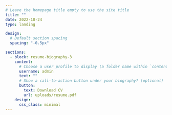 ```yaml
---
# Leave the homepage title empty to use the site title
title: ""
date: 2022-10-24
type: landing

design:
  # Default section spacing
  spacing: "-0.5px"

sections:
  - block: resume-biography-3
    content:
      # Choose a user profile to display (a folder name within `content/authors/`)
      username: admin
      text: ""
      # Show a call-to-action button under your biography? (optional)
      button:
        text: Download CV
        url: uploads/resume.pdf
    design:
      css_class: minimal
---
```

